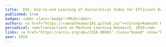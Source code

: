 ```yaml
---
title: 	EHI; End-to-end Learning of Hierarchical Index for Efficient Dense Retrieval
published: true
badges: <abbr class="badge">TMLR</abbr>
authors: <a href="https://ramnathkumar181.github.io/"><strong>Ramnath Kumar</strong></a>, <a href="http://anshulmittal.org/">Anshul Mittal</a>, <a href="https://nilesh2797.github.io/">Nilesh Gupta</a>, <a href="https://homes.cs.washington.edu/~kusupati/">Aditya Kusupati</a>, <a href="https://www.cs.utexas.edu/~inderjit/">Inderjit S. Dhillon</a>, and <a href="https://www.prateekjain.org/">Prateek Jain</a>.
periodical: <em>Transactions on Machine Learning Research, 2024</em>
links: <a href="https://arxiv.org/abs/2310.08891" class="boxed" role="button" target="_blank">PDF</a>
year: 2024
---
```

